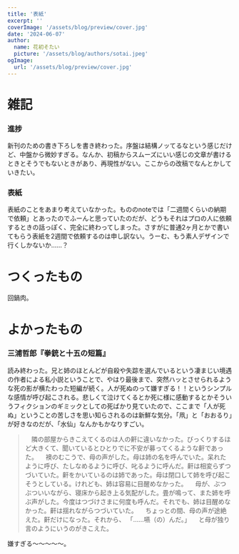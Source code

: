 ```yaml
---
title: '表紙'
excerpt: ''
coverImage: '/assets/blog/preview/cover.jpg'
date: '2024-06-07'
author:
  name: 花初そたい
  picture: '/assets/blog/authors/sotai.jpeg'
ogImage:
  url: '/assets/blog/preview/cover.jpg'
---
```

# 雑記
### 進捗
新刊のための書き下ろしを書き終わった。序盤は結構ノッてるなという感じだけど、中盤から微妙すぎる。なんか、初稿からスムーズにいい感じの文章が書けるときとそうでもないときがあり、再現性がない。ここからの改稿でなんとかしていきたい。

### 表紙
表紙のことをあまり考えていなかった。もののnoteでは「二週間くらいの納期で依頼」とあったのでふーんと思っていたのだが、どうもそれはプロの人に依頼するときの話っぽく、完全に終わってしまった。さすがに普通2ヶ月とかで書いてもらう表紙を2週間で依頼するのは申し訳ない。うーむ、もう素人デザインで行くしかないか……？

# つくったもの
回鍋肉。

# よかったもの
### 三浦哲郎『拳銃と十五の短篇』
読み終わった。兄と姉のほとんどが自殺や失踪を選んでいるという凄まじい境遇の作者による私小説ということで、やはり最後まで、突然ハッとさせられるような死の影が横たわった短編が続く。人が死ぬのって嫌すぎる！！というシンプルな感情が呼び起こされる。悲しくて泣けてくるとか死に様に感動するとかそういうフィクションのギミックとしての死ばかり見ていたので、ここまで「人が死ぬ」ということの苦しさを思い知らされるのは新鮮な気分。「凧」と「おおるり」が好きなのだが、「水仙」なんかもかなりすごい。
> 　隣の部屋からきこえてくるのは人の鼾に違いなかった。びっくりするほど大きくて、聞いているとひとりでに不安が募ってくるような鼾であった。
　襖のむこうで、母の声がした。母は姉の名を呼んでいた。呆れたように呼び、たしなめるように呼び、叱るように呼んだ。鼾は相変らずつづいていた。鼾をかいているのは姉であった。母は閉口して姉を呼び起こそうとしている。けれども、姉は容易に目醒めなかった。
　母が、ぶつぶついいながら、寝床から起き上る気配がした。畳が鳴って、また姉を呼ぶ声がした。今度はつづけさまに何度も呼んだ。それでも、姉は目醒めなかった。鼾は揺れながらつづいていた。
　ちょっとの間、母の声が途絶えた。鼾だけになった。それから、
「……嚥（の）んだ。」
　と母が独り言のようにいうのがきこえた。

嫌すぎる～～～～～。